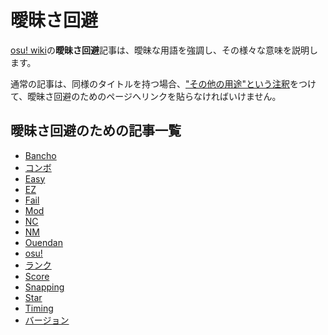# 曖昧さ回避

[osu! wiki](/wiki/Main_Page)の**曖昧さ回避**記事は、曖昧な用語を強調し、その様々な意味を説明します。

通常の記事は、同様のタイトルを持つ場合、["その他の用途"という注釈](/wiki/Article_styling_criteria/Formatting#for-other-uses)をつけて、曖昧さ回避のためのページへリンクを貼らなければいけません。

## 曖昧さ回避のための記事一覧

- [Bancho](Bancho)
- [コンボ](Combo)
- [Easy](Easy)
- [EZ](EZ)
- [Fail](Fail)
- [Mod](Mod)
- [NC](NC)
- [NM](NM)
- [Ouendan](Ouendan)
- [osu!](osu!)
- [ランク](Rank)
- [Score](Score)
- [Snapping](Snapping)
- [Star](Star)
- [Timing](Timing)
- [バージョン](Version)
